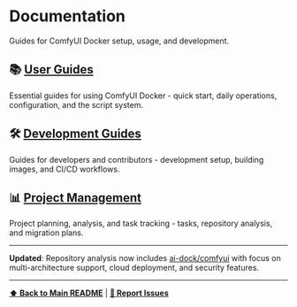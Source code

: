 # Documentation

Guides for ComfyUI Docker setup, usage, and development.

## 📚 [User Guides](user-guides/index.md)

Essential guides for using ComfyUI Docker - quick start, daily operations, configuration, and the script system.

## 🛠️ [Development Guides](development-guides/index.md)

Guides for developers and contributors - development setup, building images, and CI/CD workflows.

## 📊 [Project Management](project-management/index.md)

Project planning, analysis, and task tracking - tasks, repository analysis, and migration plans.

---

**Updated**: Repository analysis now includes [ai-dock/comfyui](https://github.com/ai-dock/comfyui) with focus on multi-architecture support, cloud deployment, and security features.

---

**[⬆ Back to Main README](../README.md)** | **[🐛 Report Issues](https://github.com/pixeloven/ComfyUI-Docker/issues)** 